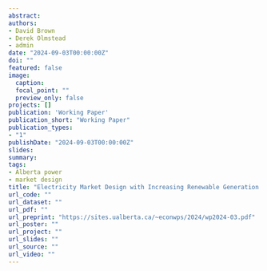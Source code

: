 ```yaml
---
abstract:
authors:
- David Brown
- Derek Olmstead
- admin
date: "2024-09-03T00:00:00Z"
doi: ""
featured: false
image:
  caption:
  focal_point: ""
  preview_only: false
projects: []
publication: 'Working Paper'
publication_short: "Working Paper"
publication_types:
- "1"
publishDate: "2024-09-03T00:00:00Z"
slides:
summary: 
tags:
- Alberta power
- market design
title: "Electricity Market Design with Increasing Renewable Generation: Lessons From Alberta"
url_code: ""
url_dataset: ""
url_pdf: ""
url_preprint: "https://sites.ualberta.ca/~econwps/2024/wp2024-03.pdf"
url_poster: ""
url_project: ""
url_slides: ""
url_source: ""
url_video: ""
---
```


